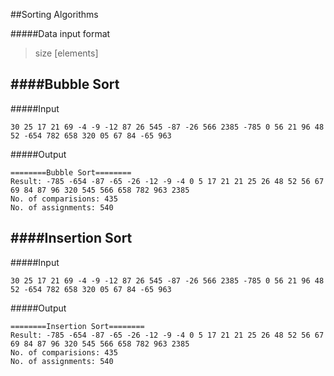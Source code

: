 ##Sorting Algorithms

#####Data input format
> size [elements]

####Bubble Sort
-----------

#####Input
```
30 25 17 21 69 -4 -9 -12 87 26 545 -87 -26 566 2385 -785 0 56 21 96 48 52 -654 782 658 320 05 67 84 -65 963
```

#####Output
```
========Bubble Sort========
Result: -785 -654 -87 -65 -26 -12 -9 -4 0 5 17 21 21 25 26 48 52 56 67 69 84 87 96 320 545 566 658 782 963 2385 
No. of comparisions: 435
No. of assignments: 540
```

####Insertion Sort
-----------

#####Input
```
30 25 17 21 69 -4 -9 -12 87 26 545 -87 -26 566 2385 -785 0 56 21 96 48 52 -654 782 658 320 05 67 84 -65 963
```

#####Output
```
========Insertion Sort========
Result: -785 -654 -87 -65 -26 -12 -9 -4 0 5 17 21 21 25 26 48 52 56 67 69 84 87 96 320 545 566 658 782 963 2385 
No. of comparisions: 435
No. of assignments: 540
```